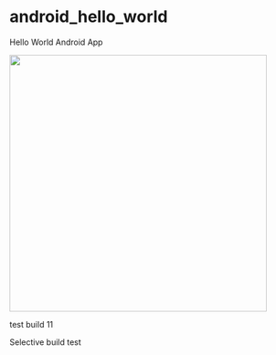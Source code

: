 android_hello_world
=================== 
Hello World Android App
  
<img src="http://i.imgur.com/dio0DXF.png" width="450" />

test build 11 

Selective build test
